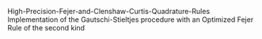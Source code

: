 High-Precision-Fejer-and-Clenshaw-Curtis-Quadrature-Rules
Implementation of the Gautschi-Stieltjes procedure with an Optimized Fejer Rule of the second kind
